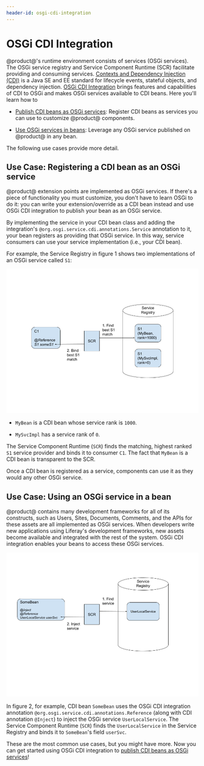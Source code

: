 ```yaml
---
header-id: osgi-cdi-integration
---
```


# OSGi CDI Integration

@product@'s runtime environment consists of services (OSGi services). The OSGi
service registry and Service Component Runtime (SCR) facilitate providing and
consuming services.
[Contexts and Dependency Injection (CDI)](http://docs.jboss.org/cdi/spec/2.0/cdi-spec.html)
is a Java SE and EE standard for lifecycle events, stateful objects, and
dependency injection. 
[OSGi CDI Integration](https://osgi.org/specification/osgi.enterprise/7.0.0/service.cdi.html)
brings features and capabilities of CDI to OSGi and makes OSGi services available to
CDI beans. Here you'll learn how to

-   [Publish CDI beans as OSGi services](/developer/customization/-/knowledge_base/7-2/publishing-cdi-beans-as-osgi-services):
    Register CDI beans as services you can use to customize @product@
    components. 

-   [Use OSGi services in beans](/developer/customization/-/knowledge_base/7-2/using-osgi-services-in-a-bean):
    Leverage any OSGi service published on @product@ in any bean. 

The following use cases provide more detail. 

## Use Case: Registering a CDI bean as an OSGi service

@product@ extension points are implemented as OSGi services. If there's a piece
of functionality you must customize, you don't have to learn OSGi to do it: you
can write your extension/override as a CDI bean instead and use OSGi CDI
integration to publish your bean as an OSGi service. 

By implementing the service in your CDI bean class and adding the integration's
`@org.osgi.service.cdi.annotations.Service` annotation to it, your bean
registers as providing that OSGi service. In this way, service consumers can use
your service implementation (i.e., your CDI bean). 

For example, the Service Registry in figure 1 shows two implementations of an
OSGi service called `S1`: 

![Figure 1: OSGi Service Component Runtime (SCR) finds `MyBean` as the best (highest ranked) `S1` service provider and binds it to consumer component `C1`.](../../../images/injecting-bean-osgi-service.png)

- `MyBean` is a CDI bean whose service rank is `1000`. 

- `MySvcImpl` has a service rank of `0`. 

The Service Component Runtime (`SCR`) finds the matching, highest ranked `S1`
service provider and binds it to consumer `C1`. The fact that `MyBean` is a CDI
bean is transparent to the SCR. 


Once a CDI bean is registered as a service, components can use it as they would
any other OSGi service. 

## Use Case: Using an OSGi service in a bean

@product@ contains many development frameworks for all of its constructs, such
as Users, Sites, Documents, Comments, and the APIs for these assets are all
implemented as OSGi services. When developers write new applications using
Liferay's development frameworks, new assets become available and integrated
with the rest of the system. OSGi CDI integration enables your beans to access
these OSGi services. 

![Figure 2: Here how Liferay's `UserLocalService` is injected into a bean.](../../../images/using-a-service-in-a-bean.png) 

In figure 2, for example, CDI bean `SomeBean` uses the OSGi CDI integration
annotation `@org.osgi.service.cdi.annotations.Reference` (along with CDI
annotation `@Inject`) to inject the OSGi service `UserLocalService`. The Service
Component Runtime (`SCR`) finds the `UserLocalService` in the Service Registry
and binds it to `SomeBean`'s field `userSvc`. 



These are the most common use cases, but you might have more.  Now you can get
started using OSGi CDI integration to
[publish CDI beans as OSGi services](/developer/customization/-/knowledge_base/7-2/publishing-cdi-beans-as-osgi-services)! 
